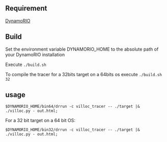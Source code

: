 ## Requirement
[DynamoRIO](https://github.com/DynamoRIO/dynamorio)

## Build
Set the environment variable DYNAMORIO_HOME to the absolute path of your DynamoRIO installation

Execute `./build.sh`


To compile the tracer for a 32bits target on a 64bits os execute `./build.sh 32`

## usage
`$DYNAMORIO_HOME/bin64/drrun -c villoc_tracer -- ./target |& ./villoc.py - out.html;`

For a 32 bit target on a 64 bit OS:

`$DYNAMORIO_HOME/bin32/drrun -c villoc_tracer -- ./target |& ./villoc.py - out.html;`
